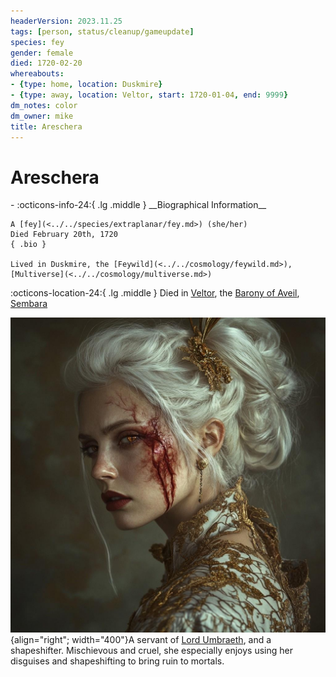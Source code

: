 ```yaml
---
headerVersion: 2023.11.25
tags: [person, status/cleanup/gameupdate]
species: fey
gender: female
died: 1720-02-20
whereabouts:
- {type: home, location: Duskmire}
- {type: away, location: Veltor, start: 1720-01-04, end: 9999}
dm_notes: color
dm_owner: mike
title: Areschera
---
```

# Areschera
<div class="grid cards ext-narrow-margin ext-one-column" markdown>
- :octicons-info-24:{ .lg .middle } __Biographical Information__

    A [fey](<../../species/extraplanar/fey.md>) (she/her)  
    Died February 20th, 1720  
    { .bio }

    Lived in Duskmire, the [Feywild](<../../cosmology/feywild.md>), [Multiverse](<../../cosmology/multiverse.md>)
</div>

:octicons-location-24:{ .lg .middle } Died in [Veltor](<../../gazetteer/greater-sembara/sembara/barony-of-aveil/veltor.md>), the [Barony of Aveil](<../../gazetteer/greater-sembara/sembara/barony-of-aveil/barony-of-aveil.md>), [Sembara](<../../gazetteer/greater-sembara/sembara/sembara.md>)


![Areschera](../../assets/areschera.jpg){align="right"; width="400"}A servant of [Lord Umbraeth](<../extraplanar-powers/archfey/lord-umbraeth.md>), and a shapeshifter. Mischievous and cruel, she especially enjoys using her disguises and shapeshifting to bring ruin to mortals.

